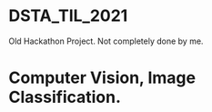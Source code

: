# DSTA_TIL_2021
Old Hackathon Project. Not completely done by me.
# Computer Vision, Image Classification.
